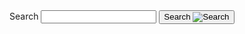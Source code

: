 
<section aria-label="Big search component">
  <form class="usa-search usa-search--big" role="search">
    <label class="usa-sr-only" for="search-field-en-big">Search</label>
    <input
      class="usa-input"
      id="search-field-en-big"
      type="search"
      name="search"
    />
    <button class="usa-button" type="submit">
      <span class="usa-search__submit-text">Search </span
      ><img
        src="/assets/img/usa-icons-bg/search--white.svg"
        class="usa-search__submit-icon"
        alt="Search"
      />
    </button>
  </form>
</section>